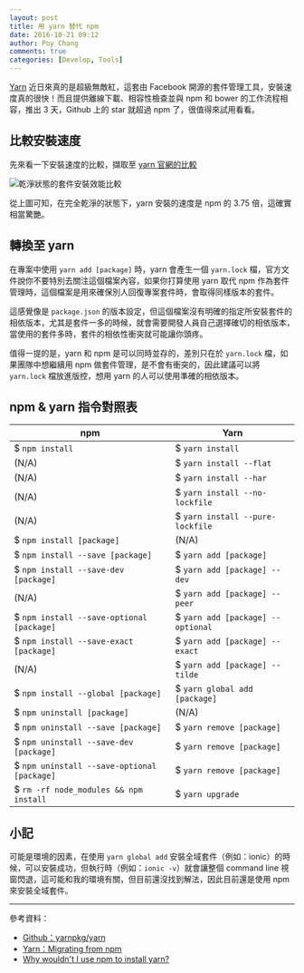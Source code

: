 ```yaml
---
layout: post
title: 用 yarn 替代 npm
date: 2016-10-21 09:12
author: Poy Chang
comments: true
categories: [Develop, Tools]
---
```


[Yarn](https://github.com/yarnpkg/yarn) 近日來真的是超級無敵紅，這套由 Facebook 開源的套件管理工具，安裝速度真的很快！而且提供離線下載、相容性檢查並與 npm 和 bower 的工作流程相容，推出 3 天，Github 上的 star 就超過 npm 了，很值得來試用看看。

## 比較安裝速度

先來看一下安裝速度的比較，擷取至 [yarn 官網的比較](https://yarnpkg.com/en/compare)

![乾淨狀態的套件安裝效能比較](http://i.imgur.com/i7Glc1K.png)

從上圖可知，在完全乾淨的狀態下，yarn 安裝的速度是 npm 的 3.75 倍，這確實相當驚艷。

## 轉換至 yarn

在專案中使用 `yarn add [package]` 時，yarn 會產生一個 `yarn.lock` 檔，官方文件說你不要特別去關注這個檔案內容，如果你打算使用 yarn 取代 npm 作為套件管理時，這個檔案是用來確保別人回復專案套件時，會取得同樣版本的套件。

這感覺像是 `package.json` 的版本設定，但這個檔案沒有明確的指定所安裝套件的相依版本，尤其是套件一多的時候，就會需要開發人員自己選擇確切的相依版本，當使用的套件多時，套件的相依性衝突就可能讓你頭疼。

值得一提的是，yarn 和 npm 是可以同時並存的，差別只在於 `yarn.lock` 檔，如果團隊中想繼續用 npm 做套件管理，是不會有衝突的，因此建議可以將 `yarn.lock` 檔放進版控，想用 yarn 的人可以使用準確的相依版本。

## npm & yarn 指令對照表

npm	| Yarn
------------ | -------------
$ `npm install`	| $ `yarn install`
(N/A) | $ `yarn install --flat`
(N/A) | $ `yarn install --har`
(N/A) | $ `yarn install --no-lockfile`
(N/A) | $ `yarn install --pure-lockfile`
$ `npm install [package]` | (N/A)
$ `npm install --save [package]` | $ `yarn add [package]`
$ `npm install --save-dev [package]` | $ `yarn add [package] --dev`
(N/A) | $ `yarn add [package] --peer`
$ `npm install --save-optional [package]` | $ `yarn add [package] --optional`
$ `npm install --save-exact [package]` | $ `yarn add [package] --exact`
(N/A) | $ `yarn add [package] --tilde`
$ `npm install --global [package]` | $ `yarn global add [package]`
$ `npm uninstall [package]` | (N/A)
$ `npm uninstall --save [package]` | $ `yarn remove [package]`
$ `npm uninstall --save-dev [package]` | $ `yarn remove [package]`
$ `npm uninstall --save-optional [package]` | $ `yarn remove [package]`
$ `rm -rf node_modules && npm install` | $ `yarn upgrade`

## 小記

可能是環境的因素，在使用 `yarn global add` 安裝全域套件（例如：ionic）的時候，可以安裝成功，但執行時（例如：`ionic -v`）就會讓整個 command line 視窗閃退，這可能和我的環境有關，但目前還沒找到解法，因此目前還是使用 npm 來安裝全域套件。

----------

參考資料：

* [Github：yarnpkg/yarn](https://github.com/yarnpkg/yarn)
* [Yarn：Migrating from npm](https://yarnpkg.com/en/docs/migrating-from-npm)
* [Why wouldn't I use npm to install yarn?](http://stackoverflow.com/a/40037391/3803939)
